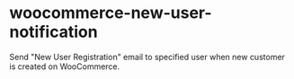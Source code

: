 # woocommerce-new-user-notification
Send "New User Registration" email to specified user when new customer is created on WooCommerce.
